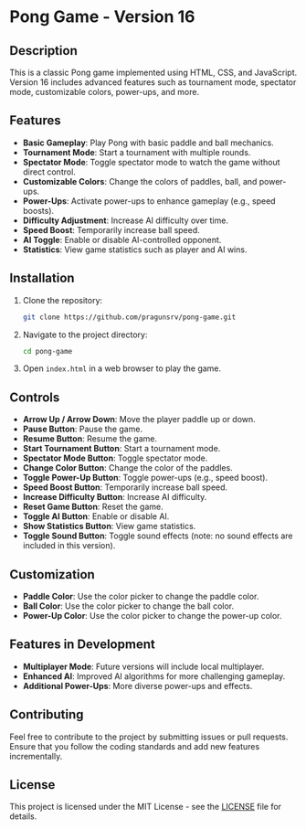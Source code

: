 # Pong Game - Version 16

## Description

This is a classic Pong game implemented using HTML, CSS, and JavaScript. Version 16 includes advanced features such as tournament mode, spectator mode, customizable colors, power-ups, and more.

## Features

- **Basic Gameplay**: Play Pong with basic paddle and ball mechanics.
- **Tournament Mode**: Start a tournament with multiple rounds.
- **Spectator Mode**: Toggle spectator mode to watch the game without direct control.
- **Customizable Colors**: Change the colors of paddles, ball, and power-ups.
- **Power-Ups**: Activate power-ups to enhance gameplay (e.g., speed boosts).
- **Difficulty Adjustment**: Increase AI difficulty over time.
- **Speed Boost**: Temporarily increase ball speed.
- **AI Toggle**: Enable or disable AI-controlled opponent.
- **Statistics**: View game statistics such as player and AI wins.

## Installation

1. Clone the repository:
   ```bash
   git clone https://github.com/pragunsrv/pong-game.git
   ```

2. Navigate to the project directory:
   ```bash
   cd pong-game
   ```

3. Open `index.html` in a web browser to play the game.

## Controls

- **Arrow Up / Arrow Down**: Move the player paddle up or down.
- **Pause Button**: Pause the game.
- **Resume Button**: Resume the game.
- **Start Tournament Button**: Start a tournament mode.
- **Spectator Mode Button**: Toggle spectator mode.
- **Change Color Button**: Change the color of the paddles.
- **Toggle Power-Up Button**: Toggle power-ups (e.g., speed boost).
- **Speed Boost Button**: Temporarily increase ball speed.
- **Increase Difficulty Button**: Increase AI difficulty.
- **Reset Game Button**: Reset the game.
- **Toggle AI Button**: Enable or disable AI.
- **Show Statistics Button**: View game statistics.
- **Toggle Sound Button**: Toggle sound effects (note: no sound effects are included in this version).

## Customization

- **Paddle Color**: Use the color picker to change the paddle color.
- **Ball Color**: Use the color picker to change the ball color.
- **Power-Up Color**: Use the color picker to change the power-up color.

## Features in Development

- **Multiplayer Mode**: Future versions will include local multiplayer.
- **Enhanced AI**: Improved AI algorithms for more challenging gameplay.
- **Additional Power-Ups**: More diverse power-ups and effects.

## Contributing

Feel free to contribute to the project by submitting issues or pull requests. Ensure that you follow the coding standards and add new features incrementally.

## License

This project is licensed under the MIT License - see the [LICENSE](LICENSE) file for details.
